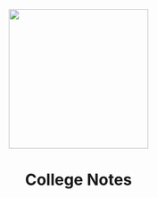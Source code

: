 <div id="header" align="center">
  <img src="https://media.giphy.com/media/W08ufVHq81a5lttKZX/giphy.gif" width="250" height="250"/>
</div>

<div align="center">
  <h1> College Notes </h1>
 </div>
